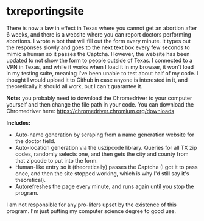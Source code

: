 # txreportingsite

There is now a law in effect in Texas where you cannot get an abortion after 6 weeks, and there is a website where you can report doctors performing abortions. I wrote a bot that will fill out the form every minute. It types out the responses slowly and goes to the next text box every few seconds to mimic a human so it passes the Captcha. However, the website has been updated to not show the form to people outside of Texas. I connected to a VPN in Texas, and while it works when I load it in my browser, it won't load in my testing suite, meaning I've been unable to test about half of my code. I thought I would upload it to Github in case anyone is interested in it, and theoretically it should all work, but I can't guarantee it.

<b>Note:</b> you probably need to download the Chromedriver to your computer yourself and then change the file path in your code. You can download the Chromedriver here: https://chromedriver.chromium.org/downloads

<b>Includes: </b>
- Auto-name generation by scraping from a name generation website for the doctor field.
- Auto-location generation via the uszipcode library. Queries for all TX zip codes, randomly selects one, and then gets the city and county from that zipcode to put into the form.
- Human-like entry so it (theoretically) passes the Captcha (I got it to pass once, and then the site stopped working, which is why I'd still say it's theoretical).
- Autorefreshes the page every minute, and runs again until you stop the program.

I am not responsible for any pro-lifers upset by the existence of this program. I'm just putting my computer science degree to good use.
